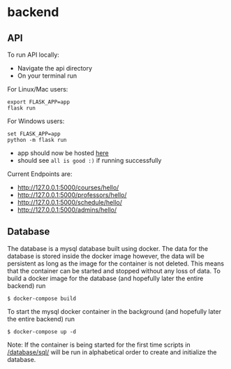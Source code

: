 # backend

## API
To  run API locally:
- Navigate the api directory
- On your terminal run

For Linux/Mac users:
```
export FLASK_APP=app
flask run
```
For Windows users:
```
set FLASK_APP=app
python -m flask run
```
- app should now be hosted [here](http://127.0.0.1:5000/)
- should see `all is good :)` if running successfully

Current Endpoints are:
- http://127.0.0.1:5000/courses/hello/
- http://127.0.0.1:5000/professors/hello/
- http://127.0.0.1:5000/schedule/hello/
- http://127.0.0.1:5000/admins/hello/

## Database
The database is a mysql database built using docker. The data for the database is stored inside the docker image however, the data will be persistent as long 
as the image for the container is not deleted. This means that the container can be started and stopped without any loss of data. To build a docker image for
the database (and hopefully later the entire backend) run 

```
$ docker-compose build
```

To start the mysql docker container in the background (and hopefully later the entire backend) run

```
$ docker-compose up -d
```

Note: If the container is being started for the first time scripts in [/database/sql/](/database/sql/) will be run in alphabetical order to create and initialize the database. 
